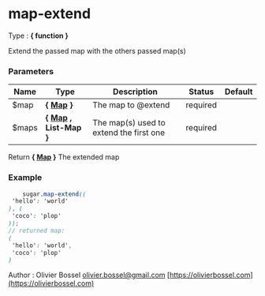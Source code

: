 # map-extend

<!-- @namespace: sugar.scss.map.map-extend -->

Type : **{ function }**


Extend the passed map with the others passed map(s)



### Parameters
Name  |  Type  |  Description  |  Status  |  Default
------------  |  ------------  |  ------------  |  ------------  |  ------------
$map  |  **{ [Map](http://www.sass-lang.com/documentation/file.SASS_REFERENCE.html#maps) }**  |  The map to @extend  |  required  |
$maps  |  **{ [Map](http://www.sass-lang.com/documentation/file.SASS_REFERENCE.html#maps) , List-Map }**  |  The map(s) used to extend the first one  |  required  |

Return **{ [Map](http://www.sass-lang.com/documentation/file.SASS_REFERENCE.html#maps) }** The extended map

### Example
```scss
	sugar.map-extend((
 'hello': 'world'
), (
 'coco': 'plop'
));
// returned map:
(
 'hello': 'world',
 'coco': 'plop'
)
```
Author : Olivier Bossel [olivier.bossel@gmail.com](mailto:olivier.bossel@gmail.com) [https://olivierbossel.com](https://olivierbossel.com)